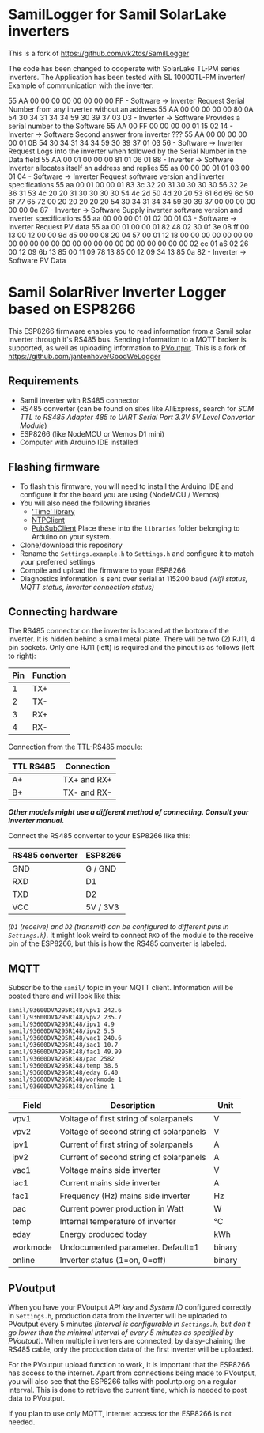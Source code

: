 # SamilLogger for Samil SolarLake inverters

This is a fork of https://github.com/vk2tds/SamilLogger

The code has been changed to cooperate with SolarLake TL-PM series inverters.
The Application has been tested with SL 10000TL-PM inverter/
Example of communication with the inverter:

55 AA 00 00 00 00 00 00 00 00 FF - Software -> Inverter   Request Serial Number from any inverter without an address
55 AA 00 00 00 00 00 80 0A 54 30 34 31 34 34 59 30 39 37 03 D3 - Inverter -> Software   Provides a serial number to the Software
55 AA 00 FF 00 00 00 00 01 15 02 14 - Inverter -> Software   Second answer from inverter ???
55 AA 00 00 00 00 00 01 0B 54 30 34 31 34 34 59 30 39 37 01 03 56 - Software -> Inverter   Request Logs into the inverter when followed by the Serial Number in the Data field
55 AA 00 01 00 00 00 81 01 06 01 88 - Inverter -> Software  Inverter allocates itself an address and replies
55 aa 00 00 00 01 01 03 00 01 04 - Software -> Inverter  Request software version and inverter specifications
55 aa 00 01 00 00 01 83 3c 32 20 31 30 30 30 30 56 32 2e 36 31 53 4c 20 20 31 30 30 30 30 54 4c 2d 50 4d 20 20 53 61 6d 69 6c 50 6f 77 65 72 00 20 20 20 20 20 54 30 34 31 34 34 59 30 39 37 00 00 00 00 00 00 0e 87 - Inverter -> Software  Supply inverter software version and inverter specifications
55 aa 00 00 00 01 01 02 00 01 03 - Software -> Inverter  Request PV data
55 aa 00 01 00 00 01 82 48 02 30 0f 3e 08 ff 00 13 00 12 00 00 9d d5 00 00 08 20 04 57 00 01 12 18 00 00 00 00 00 00 00 00 00 00 00 00 00 00 00 00 00 00 00 00 00 00 00 00 02 ec 01 a6 02 26 00 12 09 6b 13 85 00 11 09 78 13 85 00 12 09 34 13 85 0a 82 - Inverter -> Software   PV Data




# Samil SolarRiver Inverter Logger based on ESP8266

This ESP8266 firmware enables you to read information from a Samil solar inverter through it's RS485 bus.
Sending information to a MQTT broker is supported, as well as uploading information to [PVoutput](https://pvoutput.org/). This is a fork of https://github.com/jantenhove/GoodWeLogger

## Requirements
  - Samil inverter with RS485 connector
  - RS485 converter (can be found on sites like AliExpress, search for *SCM TTL to RS485 Adapter 485 to UART Serial Port 3.3V 5V Level Converter Module*)  
  - ESP8266 (like NodeMCU or Wemos D1 mini)
  - Computer with Arduino IDE installed

## Flashing firmware
 - To flash this firmware, you will need to install the Arduino IDE and configure it for the board you are using (NodeMCU / Wemos)
 - You will also need the following libraries
   - ['Time' library](https://github.com/PaulStoffregen/Time)
   - [NTPClient](https://github.com/arduino-libraries/NTPClient)
   - [PubSubClient](https://github.com/knolleary/pubsubclient)
   Place these into the `libraries` folder belonging to Arduino on your system.
 - Clone/download this repository
 - Rename the `Settings.example.h` to `Settings.h` and configure it to match your preferred settings
 - Compile and upload the firmware to your ESP8266
 - Diagnostics information is sent over serial at 115200 baud *(wifi status, MQTT status, inverter connection status)*

## Connecting hardware
The RS485 connector on the inverter is located at the bottom of the inverter. It is hidden behind a small metal plate.
There will be two (2) RJ11, 4 pin sockets. Only one RJ11 (left) is required and the pinout is as follows (left to right):

Pin | Function
--- | ---
1 | TX+
2 | TX-
3 | RX+
4 | RX-

Connection from the TTL-RS485 module:

TTL RS485 | Connection
--- | ---
A+ | TX+ and RX+
B+ | TX- and RX-

***Other models might use a different method of connecting. Consult your inverter manual.***

Connect the RS485 converter to your ESP8266 like this:

RS485 converter | ESP8266
--- | ---
GND | G / GND
RXD | D1
TXD | D2
VCC | 5V / 3V3

*(`D1` (receive) and `D2` (transmit) can be configured to different pins in `Settings.h`)*. It might look weird to connect `RXD` of the module to the receive pin of the ESP8266, but this is how the RS485 converter is labeled.

## MQTT
Subscribe to the `samil/` topic in your MQTT client. Information will be posted there and will look like this:
```
samil/93600DVA295R148/vpv1 242.6
samil/93600DVA295R148/vpv2 235.7
samil/93600DVA295R148/ipv1 4.9
samil/93600DVA295R148/ipv2 5.5
samil/93600DVA295R148/vac1 240.6
samil/93600DVA295R148/iac1 10.7
samil/93600DVA295R148/fac1 49.99
samil/93600DVA295R148/pac 2582
samil/93600DVA295R148/temp 38.6
samil/93600DVA295R148/eday 6.40
samil/93600DVA295R148/workmode 1
samil/93600DVA295R148/online 1
```
Field | Description | Unit
--- | --- | ---
vpv1 | Voltage of first string of solarpanels | V
vpv2 | Voltage of second string of solarpanels | V
ipv1 | Current of first string of solarpanels | A
ipv2 | Current of second string of solarpanels | A
vac1 | Voltage mains side inverter | V
iac1 | Current mains side inverter | A
fac1 | Frequency (Hz) mains side inverter | Hz
pac | Current power production in Watt | W
temp | Internal temperature of inverter | &deg;C
eday | Energy produced today | kWh
workmode | Undocumented parameter. Default=1 | binary
online | Inverter status (1=on, 0=off) | binary

## PVoutput
When you have your PVoutput *API key* and *System ID* configured correctly in `Settings.h`, production data from the inverter will be uploaded to PVoutput every 5 minutes *(interval is configurable in `Settings.h`, but don't go lower than the minimal interval of every 5 minutes as specified by PVoutput)*.
When multiple inverters are connected, by daisy-chaining the RS485 cable, only the production data of the first inverter will be uploaded.

For the PVoutput upload function to work, it is important that the ESP8266 has access to the internet. 
Apart from connections being made to PVoutput, you will also see that the ESP8266 talks with pool.ntp.org on a regular interval. This is done to retrieve the current time, which is needed to post data to PVoutput.

If you plan to use only MQTT, internet access for the ESP8266 is not needed.
